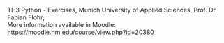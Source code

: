 TI-3 Python - Exercises, Munich University of Applied Sciences, Prof. Dr. Fabian Flohr; <br />
More information available in Moodle: https://moodle.hm.edu/course/view.php?id=20380
